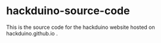 # hackduino-source-code
This is the source code for the hackduino website hosted on hackduino.github.io .

